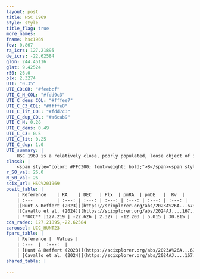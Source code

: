 ```yaml
---
layout: post
title: HSC 1969
style: style
title_flag: true
more_names: 
fname: hsc1969
fov: 0.867
ra_icrs: 127.21895
de_icrs: -22.62584
glon: 244.45116
glat: 9.42524
r50: 26.0
plx: 2.3274
UTI: "0.35"
UTI_COLOR: "#feebcf"
UTI_C_N_COL: "#fdd9c3"
UTI_C_dens_COL: "#fffee7"
UTI_C_C3_COL: "#ffffe8"
UTI_C_lit_COL: "#fdd7c3"
UTI_C_dup_COL: "#a6cab9"
UTI_C_N: 0.26
UTI_C_dens: 0.49
UTI_C_C3: 0.5
UTI_C_lit: 0.25
UTI_C_dup: 1.0
UTI_summary: |
    HSC 1969 is a relatively close, poorly populated, loose object of intermediate C3 quality. It was recently reported in the literature.
class3: |
    <span style="color: #FFC300; font-weight: bold;">B</span><span style="color: #FFC300; font-weight: bold;">B</span>
r_50_val: 26.0
N_50_val: 26
scix_url: HSC%201969
posit_table: |
    | Reference    | RA    | DEC   | Plx  | pmRA  | pmDE   |  Rv  |
    | :---         | :---: | :---: | :---: | :---: | :---: | :---: |
    |[Hunt & Reffert (2023)](https://scixplorer.org/abs/2023A%26A...673A.114H) | 127.045 | -22.552 | 2.333 | -12.246 | 4.999 | 34.85 |
    |[Cavallo et al. (2024)](https://scixplorer.org/abs/2024AJ....167...12C) | 127.412 | -22.667 | 2.33 | -- | -- | -- |
    | **UCC** |127.219 | -22.626 | 2.327 | -12.203 | 5.015 | 30.815 | 
cds_radec: 127.21895,-22.62584
carousel: UCC_HUNT23
fpars_table: |
    | Reference |  Values |
    | :---  |  :---:  |
    | [Hunt & Reffert (2023)](https://scixplorer.org/abs/2023A%26A...673A.114H) | `AV50=0.178, diffAV50=0.463, MOD50=8.065, logAge50=8.136` |
    | [Cavallo et al. (2024)](https://scixplorer.org/abs/2024AJ....167...12C) | `AV50=0.37, dMod50=8.23, logAge50=7.94, [Fe/H]50=0.31` |
shared_table: |
    
---
```

